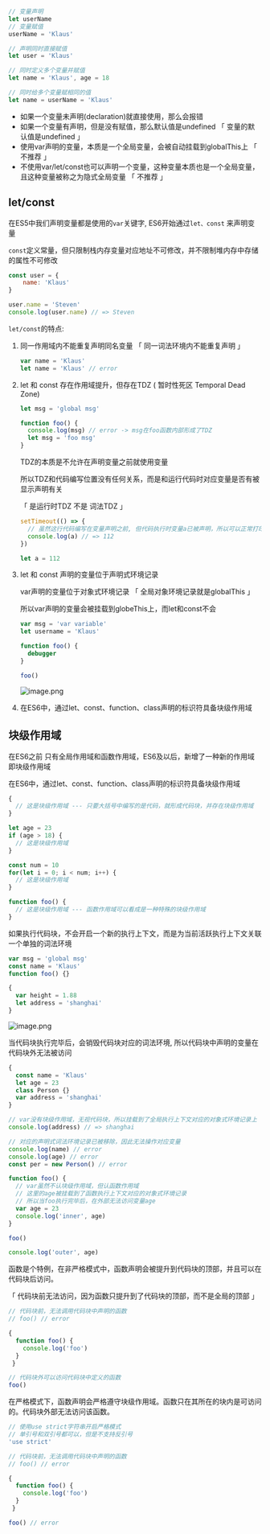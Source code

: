 ```js
// 变量声明
let userName
// 变量赋值
userName = 'Klaus'
```

```js
// 声明同时直接赋值
let user = 'Klaus'
```

```js
// 同时定义多个变量并赋值
let name = 'Klaus', age = 18

// 同时给多个变量赋相同的值
let name = userName = 'Klaus'
```



+ 如果一个变量未声明(declaration)就直接使用，那么会报错
+ 如果一个变量有声明，但是没有赋值，那么默认值是undefined 「 变量的默认值是undefined 」
+ 使用var声明的变量，本质是一个全局变量，会被自动挂载到globalThis上  「  不推荐 」
+ 不使用var/let/const也可以声明一个变量，这种变量本质也是一个全局变量，且这种变量被称之为隐式全局变量 「 不推荐 」



## let/const

在ES5中我们声明变量都是使用的`var`关键字, ES6开始通过`let、const` 来声明变量

`const`定义常量，但只限制栈内存变量对应地址不可修改，并不限制堆内存中存储的属性不可修改

```js
const user = {
	name: 'Klaus'
}

user.name = 'Steven'
console.log(user.name) // => Steven
```



`let/const`的特点:

1. 同一作用域内不能重复声明同名变量 「 同一词法环境内不能重复声明 」

   ```js
   var name = 'Klaus' 
   let name = 'Klaus' // error 
   ```

   

2. let 和 const 存在作用域提升，但存在TDZ ( 暂时性死区 Temporal Dead Zone)

   ```js
   let msg = 'global msg'
   
   function foo() {
     console.log(msg) // error -> msg在foo函数内部形成了TDZ
     let msg = 'foo msg'
   }
   ```

   

   TDZ的本质是不允许在声明变量之前就使用变量

   所以TDZ和代码编写位置没有任何关系，而是和运行代码时对应变量是否有被显示声明有关 

   「 是运行时TDZ 不是 词法TDZ 」

   ```js
   setTimeout(() => {
     // 虽然这行代码编写在变量声明之前, 但代码执行时变量a已被声明，所以可以正常打印变量a的值
     console.log(a) // => 112
   })
   
   let a = 112
   ```

   

3. let 和 const 声明的变量位于声明式环境记录

   var声明的变量位于对象式环境记录 「 全局对象环境记录就是globalThis 」

   所以var声明的变量会被挂载到globeThis上，而let和const不会

   ```js
   var msg = 'var variable'
   let username = 'Klaus'
   
   function foo() {
     debugger
   }
   
   foo()
   ```

   ![image.png](https://p3-juejin.byteimg.com/tos-cn-i-k3u1fbpfcp/dcaddf047045459cac225c7f72dea952~tplv-k3u1fbpfcp-zoom-1.image) 

   

4. 在ES6中，通过let、const、function、class声明的标识符具备块级作用域



## 块级作用域

在ES6之前 只有全局作用域和函数作用域，ES6及以后，新增了一种新的作用域 即块级作用域

在ES6中，通过let、const、function、class声明的标识符具备块级作用域

```js
{
  // 这是块级作用域 --- 只要大括号中编写的是代码，就形成代码块，并存在块级作用域
}

let age = 23
if (age > 18) {
  // 这是块级作用域
}

const num = 10
for(let i = 0; i < num; i++) {
  // 这是块级作用域
}

function foo() {
  // 这是块级作用域 --- 函数作用域可以看成是一种特殊的块级作用域
}
```



如果执行代码块，不会开启一个新的执行上下文，而是为当前活跃执行上下文关联一个单独的词法环境

```js
var msg = 'global msg'
const name = 'Klaus'
function foo() {}

{
  var height = 1.88
  let address = 'shanghai'
}
```

![image.png](https://p3-juejin.byteimg.com/tos-cn-i-k3u1fbpfcp/4869a02f19a74318a77a32617b8f4960~tplv-k3u1fbpfcp-zoom-1.image) 



当代码块执行完毕后，会销毁代码块对应的词法环境,  所以代码块中声明的变量在代码块外无法被访问

```js
{
  const name = 'Klaus'
  let age = 23
  class Person {}
  var address = 'shanghai'
}

// var没有块级作用域，无视代码块，所以挂载到了全局执行上下文对应的对象式环境记录上
console.log(address) // => shanghai

// 对应的声明式词法环境记录已被移除，因此无法操作对应变量
console.log(name) // error
console.log(age) // error
const per = new Person() // error
```

```js
function foo() {
  // var虽然不认块级作用域，但认函数作用域
  // 这里的age被挂载到了函数执行上下文对应的对象式环境记录
  // 所以当foo执行完毕后，在外部无法访问变量age
  var age = 23
  console.log('inner', age)
}

foo()

console.log('outer', age)
```



函数是个特例，在非严格模式中，函数声明会被提升到代码块的顶部，并且可以在代码块后访问。

「 代码块前无法访问，因为函数只提升到了代码块的顶部，而不是全局的顶部 」

```js
// 代码块前，无法调用代码块中声明的函数
// foo() // error

{
  function foo() {
    console.log('foo')
  }
 }

// 代码块外可以访问代码块中定义的函数
foo()
```



在严格模式下，函数声明会严格遵守块级作用域。函数只在其所在的块内是可访问的。代码块外部无法访问该函数。

```js
// 使用use strict字符串开启严格模式
// 单引号和双引号都可以，但是不支持反引号
'use strict'

// 代码块前，无法调用代码块中声明的函数
// foo() // error

{
  function foo() {
    console.log('foo')
  }
 }

foo() // error
```

